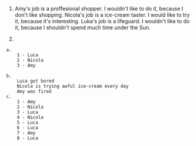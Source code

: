 1.
    Amy's job is a proffesional shopper. I wouldn't like to do it, because I don't like shopping.
    Nicola's job is a ice-cream taster. I would like to try it, because it's interesting.
    Luka's job is a lifeguard. I wouldn't like to do it, because I shouldn't spend much time under the Sun.

2.
    
    a.
        1 - Luca
        2 - Nicola
        3 - Amy

    b.
        Luca got bored
        Nicola is trying awful ice-cream every day
        Amy was fired
    c.
        1 - Amy
        2 - Nicola
        3 - Luca
        4 - Nicola
        5 - Luca
        6 - Luca
        7 - Amy
        8 - Luca